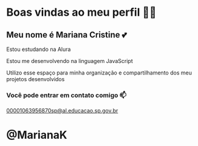 # Boas vindas ao meu perfil 💙💙
## Meu nome é Mariana Cristine 💕

Estou estudando na Alura

Estou me desenvolvendo na linguagem JavaScript

Utilizo esse espaço para minha organização e compartilhamento dos meu projetos desenvolvidos

### Você pode entrar em contato comigo 📫

00001063956870sp@al.educacao.sp.gov.br

# @MarianaK
